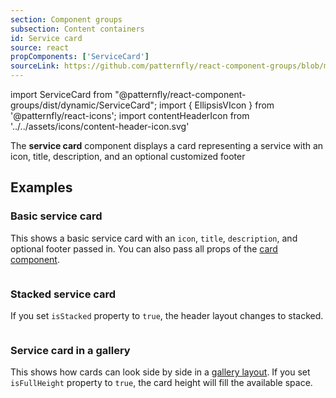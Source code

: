 ```yaml
---
section: Component groups
subsection: Content containers
id: Service card
source: react
propComponents: ['ServiceCard']
sourceLink: https://github.com/patternfly/react-component-groups/blob/main/packages/module/patternfly-docs/content/extensions/component-groups/examples/ServiceCard/ServiceCard.md
---
```


import ServiceCard from "@patternfly/react-component-groups/dist/dynamic/ServiceCard";
import { EllipsisVIcon } from '@patternfly/react-icons';
import contentHeaderIcon from '../../assets/icons/content-header-icon.svg'

The **service card** component displays a card representing a service with an icon, title, description, and an optional customized footer

## Examples

### Basic service card

This shows a basic service card with an `icon`, `title`, `description`, and optional footer passed in. You can also pass all props of the [card component](/components/card).

```js file="./ServiceCardExample.tsx"

```

### Stacked service card

If you set `isStacked` property to `true`, the header layout changes to stacked.

```js file="./ServiceCardStackedExample.tsx"

```

### Service card in a gallery

This shows how cards can look side by side in a [gallery layout](/layouts/gallery). If you set `isFullHeight` property to `true`, the card height will fill the available space.

```js file="./ServiceCardGalleryExample.tsx"

```

